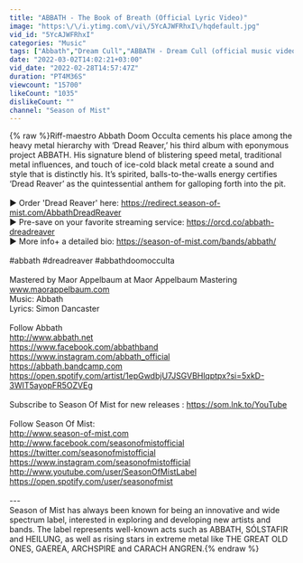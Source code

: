 ```yaml
---
title: "ABBATH - The Book of Breath (Official Lyric Video)"
image: "https:\/\/i.ytimg.com\/vi\/5YcAJWFRhxI\/hqdefault.jpg"
vid_id: "5YcAJWFRhxI"
categories: "Music"
tags: ["Abbath","Dream Cull","ABBATH - Dream Cull (official music video) 2022"]
date: "2022-03-02T14:02:21+03:00"
vid_date: "2022-02-28T14:57:47Z"
duration: "PT4M36S"
viewcount: "15700"
likeCount: "1035"
dislikeCount: ""
channel: "Season of Mist"
---
```

{% raw %}Riff-maestro Abbath Doom Occulta cements his place among the heavy metal hierarchy with ‘Dread Reaver,’ his third album with eponymous project ABBATH. His signature blend of blistering speed metal, traditional metal influences, and touch of ice-cold black metal create a sound and style that is distinctly his. It’s spirited, balls-to-the-walls energy certifies ‘Dread Reaver’ as the quintessential anthem for galloping forth into the pit. <br /><br />► Order 'Dread Reaver' here: <a rel="nofollow" target="blank" href="https://redirect.season-of-mist.com/AbbathDreadReaver">https://redirect.season-of-mist.com/AbbathDreadReaver</a><br />► Pre-save on your favorite streaming service: <a rel="nofollow" target="blank" href="https://orcd.co/abbath-dreadreaver">https://orcd.co/abbath-dreadreaver</a><br />► More info+ a detailed bio: <a rel="nofollow" target="blank" href="https://season-of-mist.com/bands/abbath/">https://season-of-mist.com/bands/abbath/</a><br /><br />#abbath #dreadreaver #abbathdoomocculta<br /><br />Mastered by Maor Appelbaum at Maor Appelbaum Mastering  www.maorappelbaum.com<br />Music: Abbath<br />Lyrics: Simon Dancaster<br /><br />Follow Abbath<br /><a rel="nofollow" target="blank" href="http://www.abbath.net">http://www.abbath.net</a><br /><a rel="nofollow" target="blank" href="https://www.facebook.com/abbathband">https://www.facebook.com/abbathband</a><br /><a rel="nofollow" target="blank" href="https://www.instagram.com/abbath_official">https://www.instagram.com/abbath_official</a><br /><a rel="nofollow" target="blank" href="https://abbath.bandcamp.com">https://abbath.bandcamp.com</a><br /><a rel="nofollow" target="blank" href="https://open.spotify.com/artist/1epGwdbjU7JSGVBHlqptpx?si=5xkD-3WIT5ayopFR5OZVEg">https://open.spotify.com/artist/1epGwdbjU7JSGVBHlqptpx?si=5xkD-3WIT5ayopFR5OZVEg</a><br /><br />Subscribe to Season Of Mist for new releases : <a rel="nofollow" target="blank" href="https://som.lnk.to/YouTube">https://som.lnk.to/YouTube</a><br /><br />Follow Season Of Mist:<br /><a rel="nofollow" target="blank" href="http://www.season-of-mist.com">http://www.season-of-mist.com</a><br /><a rel="nofollow" target="blank" href="http://www.facebook.com/seasonofmistofficial">http://www.facebook.com/seasonofmistofficial</a><br /><a rel="nofollow" target="blank" href="https://twitter.com/seasonofmistofficial">https://twitter.com/seasonofmistofficial</a><br /><a rel="nofollow" target="blank" href="https://www.instagram.com/seasonofmistofficial">https://www.instagram.com/seasonofmistofficial</a><br /><a rel="nofollow" target="blank" href="http://www.youtube.com/user/SeasonOfMistLabel">http://www.youtube.com/user/SeasonOfMistLabel</a><br /><a rel="nofollow" target="blank" href="https://open.spotify.com/user/seasonofmist">https://open.spotify.com/user/seasonofmist</a><br /><br />---<br />Season of Mist has always been known for being an innovative and wide spectrum label, interested in exploring and developing new artists and bands. The label represents well-known acts such as ABBATH, SÓLSTAFIR and HEILUNG, as well as rising stars in extreme metal like THE GREAT OLD ONES, GAEREA, ARCHSPIRE and CARACH ANGREN.{% endraw %}
